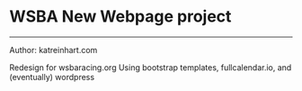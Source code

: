# WSBA New Webpage project
---
Author: katreinhart.com

Redesign for wsbaracing.org 
Using bootstrap templates, fullcalendar.io, and (eventually) wordpress 
